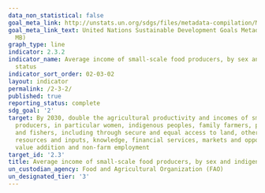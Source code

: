 ```yaml
---
data_non_statistical: false
goal_meta_link: http://unstats.un.org/sdgs/files/metadata-compilation/Metadata-Goal-2.pdf
goal_meta_link_text: United Nations Sustainable Development Goals Metadata (PDF 4.0
  MB)
graph_type: line
indicator: 2.3.2
indicator_name: Average income of small-scale food producers, by sex and indigenous
  status
indicator_sort_order: 02-03-02
layout: indicator
permalink: /2-3-2/
published: true
reporting_status: complete
sdg_goal: '2'
target: By 2030, double the agricultural productivity and incomes of small-scale food
  producers, in particular women, indigenous peoples, family farmers, pastoralists
  and fishers, including through secure and equal access to land, other productive
  resources and inputs, knowledge, financial services, markets and opportunities for
  value addition and non-farm employment
target_id: '2.3'
title: Average income of small-scale food producers, by sex and indigenous status
un_custodian_agency: Food and Agricultural Organization (FAO)
un_designated_tier: '3'
---
```

